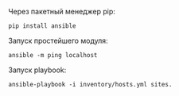 Через пакетный менеджер pip:

`pip install ansible`

Запуск простейшего модуля:

`ansible -m ping localhost`

Запуск playbook:

`ansible-playbook -i inventory/hosts.yml sites.`


